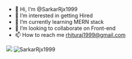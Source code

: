 - 👋 Hi, I’m @SarkarRjx1999
- 👀 I’m interested in getting Hired
- 🌱 I’m currently learning MERN stack
- 💞️ I’m looking to collaborate on Front-end
- 📫 How to reach me rhituraj1999@gmail.com

<!---
SarkarRjx1999/SarkarRjx1999 is a ✨ special ✨ repository because its `README.md` (this file) appears on your GitHub profile.
You can click the Preview link to take a look at your changes.
-->
<img src="https://github-readme-stats.vercel.app/api?username=SarkarRjx1999&show_icons=true&theme=dracula">
<img src="https://github-readme-stats.vercel.app/api/top-langs/?username=SarkarRjx1999&hide=html&theme=dracula" alt="SarkarRjx1999" />
